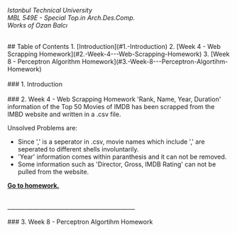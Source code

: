 *Istanbul Technical University  
MBL 549E - Special Top.in Arch.Des.Comp.  
Works of Ozan Balcı* 
<br/>

<br/>
## Table of Contents  
1. [Introduction](#1.-Introduction)
2. [Week 4 - Web Scrapping Homework](#2.-Week-4---Web-Scrapping-Homework)
3. [Week 8 - Perceptron Algorithm Homework](#3.-Week-8---Perceptron-Algortihm-Homework)
<br/>

<br/>
 ### 1. Introduction
<br/>

<br/>
### 2. Week 4 - Web Scrapping Homework  
'Rank, Name, Year, Duration' information of the Top 50 Movies of IMDB has been scrapped from the IMBD website and written in a .csv file.

Unsolved Problems are:  
- Since ',' is a seperator in .csv, movie names which include ',' are seperated to different shells involuntarily.
- 'Year' information comes within paranthesis and it can not be removed.
- Some information such as 'Director, Gross, IMDB Rating' can not be pulled from the website.

**[Go to homework.](https://github.com/balciozan/MBL_OzanBalci/tree/master/imdb_top_50)**
<br/>

<br/>
_____________________________________________
<br/>

<br/> 
### 3. Week 8 - Perceptron Algortihm Homework
